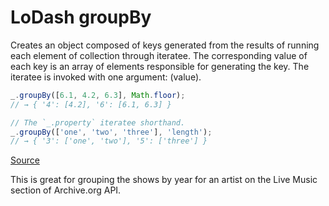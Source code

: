 # LoDash groupBy

Creates an object composed of keys generated from the results of running each element of collection through iteratee. The corresponding value of each key is an array of elements responsible for generating the key. The iteratee is invoked with one argument: (value).

```javascript
_.groupBy([6.1, 4.2, 6.3], Math.floor);
// → { '4': [4.2], '6': [6.1, 6.3] }

// The `_.property` iteratee shorthand.
_.groupBy(['one', 'two', 'three'], 'length');
// → { '3': ['one', 'two'], '5': ['three'] }
```

[Source](https://lodash.com/docs#groupBy)

This is great for grouping the shows by year for an artist on the Live Music section of Archive.org API.

